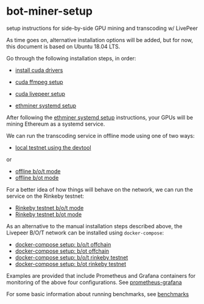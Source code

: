 # bot-miner-setup

setup instructions for side-by-side GPU mining and transcoding w/ LivePeer

As time goes on, alternative installation options will be added, but for now, this document is based on Ubuntu 18.04 LTS.

Go through the following installation steps, in order:

* [install cuda drivers](ubuntu/install-cuda.md)

* [cuda ffmpeg setup](ubuntu/cuda-ffmpeg-setup.md)

* [cuda livepeer setup](ubuntu/cuda-livepeer-setup.md)

* [ethminer systemd setup](ubuntu/ethminer-systemd-setup.md)

After following the [ethminer systemd setup](ubuntu/ethminer-systemd-setup.md) instructions, your GPUs will be mining Ethereum as a systemd service.

We can run the transcoding service in offline mode using one of two ways:

* [local testnet using the devtool](testnet-devtool.md)

or

* [offline b/o/t mode](offline_b_o_t.md)
* [offline b/ot mode](offline_b_ot.md)

For a better idea of how things will behave on the network, we can run the service on the Rinkeby testnet:

* [Rinkeby testnet b/o/t mode](testnet-rinkeby-b_o_t.md)
* [Rinkeby testnet b/ot mode](testnet-rinkeby-b_ot.md)

As an alternative to the manual installation steps described above, the Livepeer B/O/T network can be installed using `docker-compose`:

* [docker-compose setup: b/o/t offchain](ubuntu/cuda-docker-compose-setup-b_o_t-offchain)
* [docker-compose setup: b/ot offchain](ubuntu/cuda-docker-compose-setup-b_ot-offchain)
* [docker-compose setup: b/o/t rinkeby testnet](ubuntu/cuda-docker-compose-setup-b_o_t-rinkeby)
* [docker-compose setup: b/ot rinkeby testnet](ubuntu/cuda-docker-compose-setup-b_ot-rinkeby)

Examples are provided that include Prometheus and Grafana containers for monitoring of the above four configurations.  See [prometheus-grafana](prometheus-grafana/)

For some basic information about running benchmarks, see [benchmarks](benchmarks.md)
